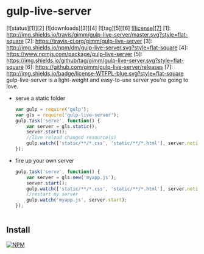 # gulp-live-server

[![status][1]][2] [![downloads][3]][4] [![tag][5]][6] [![license][7]](http://www.wtfpl.net/)
[1]: http://img.shields.io/travis/gimm/gulp-live-server/master.svg?style=flat-square
[2]: https://travis-ci.org/gimm/gulp-live-server
[3]: http://img.shields.io/npm/dm/gulp-live-server.svg?style=flat-square
[4]: https://www.npmjs.com/package/gulp-live-server
[5]: https://img.shields.io/github/tag/gimm/gulp-live-server.svg?style=flat-square
[6]: https://github.com/gimm/gulp-live-server/releases
[7]: http://img.shields.io/badge/license-WTFPL-blue.svg?style=flat-square
gulp-live-server is a light-weight and easy-to-use server you're going to love.
- serve a static folder
	```js
    var gulp = require('gulp');
    var gls = require('gulp-live-server');
    gulp.task('serve', function() {
    	var server = gls.static();
    	server.start();
        //live reload changed resource(s)
    	gulp.watch(['static/**/*.css', 'static/**/*.html'], server.notify);
	});
    ```
- fire up your own server
	```js
    gulp.task('serve', function() {
    	var server = gls.new('myapp.js');
    	server.start();
    	gulp.watch(['static/**/*.css', 'static/**/*.html'], server.notify);
        //restart my server
        gulp.watch('myapp.js', server.start);
	});
    ```


```js

```

## Install
[![NPM](https://nodei.co/npm/gulp-live-server.png?compact=true)](https://nodei.co/npm/gulp-live-server/)